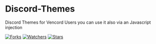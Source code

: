 # Discord-Themes
Discord Themes for Vencord Users you can use it also via an Javascript injection

<a href="https://github.com/PitGamer1909/pythonthings/network/members"><img title="Forks" src="https://img.shields.io/github/forks/PitGamer/pythonthings?label=Forks&color=blue&style=flat-square"></a>
<a href="https://github.com/PitGamer1909/pythonthings/watchers"><img title="Watchers" src="https://img.shields.io/github/watchers/PitGamer/pythonthings?label=Watchers&color=green&style=flat-square"></a>
<a href="https://github.com/PitGamer1909/pythonthings/stargazers"><img title="Stars" src="https://img.shields.io/github/stars/PitGamer/pythonthings?label=Stars&color=yellow&style=flat-square"></a>

